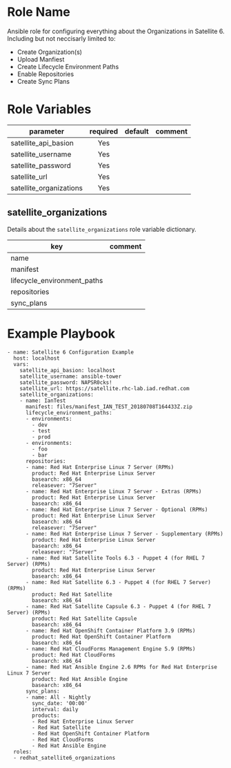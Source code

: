 # Role Name

Ansible role for configuring everything about the Organizations in Satellite 6. Including but not neccisarly limited to:
* Create Organization(s)
* Upload Manfiest
* Create Lifecycle Environment Paths
* Enable Repositories
* Create Sync Plans

# Role Variables

| parameter                | required | default | comment
|--------------------------|:--------:|---------|:-------
| satellite\_api\_basion   | Yes      |         |
| satellite\_username      | Yes      |         |
| satellite\_password      | Yes      |         |
| satellite\_url           | Yes      |         |
| satellite\_organizations | Yes      |         |

## satellite\_organizations

Details about the `satellite_organizations` role variable dictionary.

| key                           | comment
|-------------------------------|:-------
| name                          |
| manifest                      |
| lifecycle\_environment\_paths |
| repositories                  |
| sync\_plans                   |

# Example Playbook

```
- name: Satellite 6 Configuration Example
  host: localhost
  vars:
    satellite_api_basion: localhost
    satellite_username: ansible-tower
    satellite_password: NAPSR0cks!
    satellite_url: https://satellite.rhc-lab.iad.redhat.com
    satellite_organizations:
    - name: IanTest
      manifest: files/manifest_IAN_TEST_20180708T164433Z.zip
      lifecycle_environment_paths:
      - environments:
        - dev
        - test
        - prod
      - environments:
        - foo
        - bar
      repositories:
      - name: Red Hat Enterprise Linux 7 Server (RPMs)
        product: Red Hat Enterprise Linux Server
        basearch: x86_64
        releasever: "7Server"
      - name: Red Hat Enterprise Linux 7 Server - Extras (RPMs)
        product: Red Hat Enterprise Linux Server
        basearch: x86_64
      - name: Red Hat Enterprise Linux 7 Server - Optional (RPMs)
        product: Red Hat Enterprise Linux Server
        basearch: x86_64
        releasever: "7Server"
      - name: Red Hat Enterprise Linux 7 Server - Supplementary (RPMs)
        product: Red Hat Enterprise Linux Server
        basearch: x86_64
        releasever: "7Server"
      - name: Red Hat Satellite Tools 6.3 - Puppet 4 (for RHEL 7 Server) (RPMs)
        product: Red Hat Enterprise Linux Server
        basearch: x86_64
      - name: Red Hat Satellite 6.3 - Puppet 4 (for RHEL 7 Server) (RPMs)
        product: Red Hat Satellite
        basearch: x86_64
      - name: Red Hat Satellite Capsule 6.3 - Puppet 4 (for RHEL 7 Server) (RPMs)
        product: Red Hat Satellite Capsule
        basearch: x86_64
      - name: Red Hat OpenShift Container Platform 3.9 (RPMs)
        product: Red Hat OpenShift Container Platform
        basearch: x86_64
      - name: Red Hat CloudForms Management Engine 5.9 (RPMs)
        product: Red Hat CloudForms
        basearch: x86_64
      - name: Red Hat Ansible Engine 2.6 RPMs for Red Hat Enterprise Linux 7 Server
        product: Red Hat Ansible Engine
        basearch: x86_64
      sync_plans:
      - name: All - Nightly
        sync_date: '00:00'
        interval: daily
        products:
        - Red Hat Enterprise Linux Server
        - Red Hat Satellite
        - Red Hat OpenShift Container Platform
        - Red Hat CloudForms
        - Red Hat Ansible Engine
  roles:
  - redhat_satellite6_organizations
```
